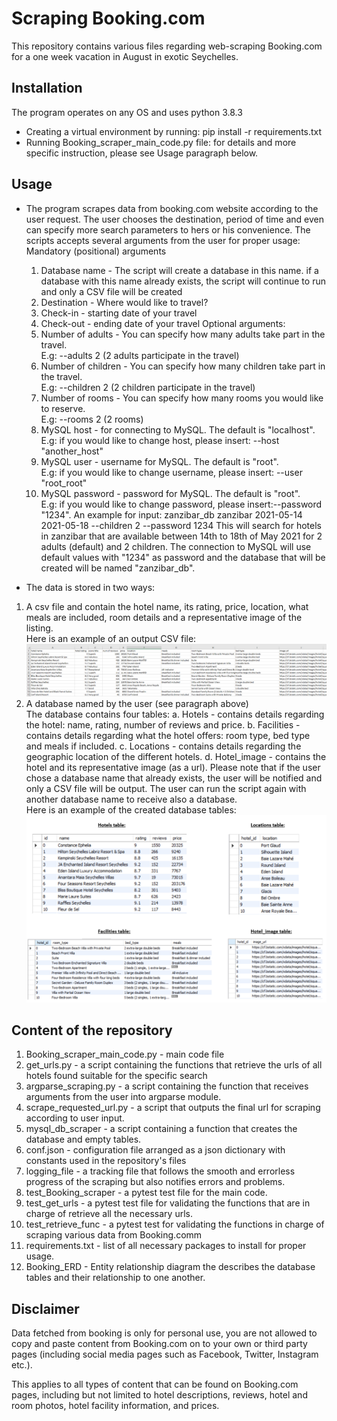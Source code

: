 # Scraping Booking.com
This repository contains various files regarding web-scraping Booking.com 
for a one week vacation in August in exotic Seychelles.

## Installation
The program operates on any OS and uses python 3.8.3
* Creating a virtual environment by running:
    pip install -r requirements.txt
* Running Booking_scraper_main_code.py file:
    for details and more specific instruction, please see Usage paragraph below.
      
     
## Usage
* The program scrapes data from booking.com website according to the user request.
The user chooses the destination, period of time and even can specify more search parameters to 
hers or his convenience. 
The scripts accepts several arguments from the user for proper usage:
    Mandatory (positional) arguments
    1. Database name - The script will create a database in this name. if a database 
    with this name already exists, the script will continue to run and only a CSV file will be created 
    2. Destination - Where would like to travel? 
    3. Check-in - starting date of your travel
    4. Check-out - ending date of your travel
    Optional arguments:
    5. Number of adults - You can specify how many adults take part in the travel.  
    E.g: --adults 2 (2 adults participate in the travel)
    6. Number of children - You can specify how many children take part in the travel.  
    E.g: --children 2 (2 children participate in the travel)
    7. Number of rooms - You can specify how many rooms you would like to reserve.  
    E.g: --rooms 2 (2 rooms)
    8. MySQL host - for connecting to MySQL. The default is "localhost".  
    E.g: if you would like to change host, please insert: --host "another_host" 
    9. MySQL user - username for MySQL. The default is "root".  
    E.g: if you would like to change username, please insert: --user "root_root" 
    10. MySQL password - password for MySQL. The default is "root".  
    E.g: if you would like to change password, please insert:--password "1234".
    An example for input: zanzibar_db zanzibar 2021-05-14 2021-05-18 --children 2 --password 1234
    This will search for hotels in zanzibar that are available between 14th to 18th of May 2021 for 2 adults (default)
    and 2 children. The connection to MySQL will use default values with "1234" as password and 
    the database that will be created will be named "zanzibar_db".
      
* The data is stored in two ways:
 1. A csv file and contain the hotel name, its rating, price,
 location, what meals are included, room details and a representative image of the listing.  
 Here is an example of an output CSV file:
 ![](images//csv_snapshot.PNG)
  2. A database named by the user (see paragraph above)  
  The database contains four tables:
 a. Hotels - contains details regarding the hotel: name, rating, number of reviews and price.
 b. Facilities - contains details regarding what the hotel offers: room type, bed type and meals if included.
 c. Locations - contains details regarding the geographic location of the different hotels.
 d. Hotel_image - contains the hotel and its representative image (as a url).
 Please note that if the user chose a database name that already exists, the user will be notified
 and only a CSV file will be output. The user can run the script again with another database name 
 to receive also a database.  
 Here is an example of the created database tables:
 ![](images//DB_tables.PNG)
 
 ## Content of the repository
 1. Booking_scraper_main_code.py - main code file 
 2. get_urls.py - a script containing the functions that retrieve the urls of all hotels found suitable for the specific search
 3. argparse_scraping.py - a script containing the function that receives arguments from the user into argparse module.
 4. scrape_requested_url.py - a script that outputs the final url for scraping according to user input. 
 5. mysql_db_scraper - a script containing a function that creates the database and empty tables.
 6. conf.json - configuration file arranged as a json dictionary with constants used in the repository's files
 7. logging_file - a tracking file that follows the smooth and errorless progress of the scraping but also notifies errors and problems.
 8. test_Booking_scraper - a pytest test file for the main code.
 9. test_get_urls - a pytest test file for validating the functions that are in charge of retrieve all the necessary urls.
 10. test_retrieve_func - a pytest test for validating the functions in charge of scraping various data from Booking.comm
 11. requirements.txt - list of all necessary packages to install for proper usage.
 12. Booking_ERD - Entity relationship diagram the describes the database tables and their relationship to one another. 
 
## Disclaimer
Data fetched from booking is only for personal use, you are not
allowed to copy and paste content from Booking.com on to your own or third 
party pages (including social media pages such as Facebook, Twitter, Instagram etc.).

This applies to all types of content that can be found on Booking.com pages, 
including but not limited to hotel descriptions, reviews, hotel and room photos, 
hotel facility information, and prices.